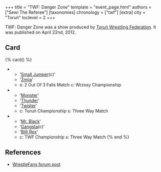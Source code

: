 +++
title = "TWF: Danger Zone"
template = "event_page.html"
authors = ["Sewi The Referee"]
[taxonomies]
chronology = ["twf"]
[extra]
city = "Toruń"
toclevel = 2
+++

TWF: Danger Zone was a show produced by [Toruń Wrestling Federation](@/o/twf.md). It was published on April 22nd, 2012.

## Card

{% card() %}
- - '[Small Jumper](@/w/small-jumper.md)(c)'
  - '[Żmija](@/w/zmija.md)'
  - s: 2 Out Of 3 Falls Match
    c: Wrzosy Championship
- - '[Monster](@/w/chris-hunter.md)'
  - '[Thunder](@/w/thunder.md)'
  - '[Twister](@/w/twister.md)'
  - c: Toruń Championship
    s: Three Way Match
- - '[Mr. Black](@/w/mr-black.md)'
  - '[Gangsta](@/w/jay-revolt.md)(c)'
  - '[Billi Rox](@/w/corin-mear.md)'
  - c: TWF Championship
    s: Three Way Match
{% end %}

## References

* [WrestleFans forum post](https://wrestlefans.pl/forum/viewtopic.php?f=59&t=29124)
